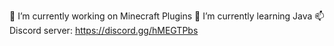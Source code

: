 🔭 I’m currently working on Minecraft Plugins
🌱 I’m currently learning Java
📫 Discord server: https://discord.gg/hMEGTPbs
